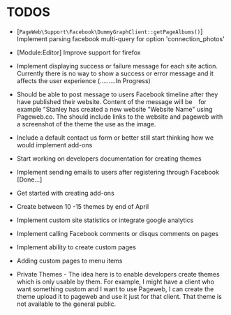 TODOS
============

* [`PageWeb\Support\Facebook\DummyGraphClient::getPageAlbums()`] Implement parsing facebook multi-query for option 'connection_photos'
* [Module:Editor] Improve support for firefox


* Implement displaying success or failure message for each site action. Currently there is no way to show a success or error message and it affects the user experience (.........In Progress)
* Should be able to post message to users Facebook timeline after they have published their website. Content of the message will be  for example "Stanley has created a new website "Website Name" using Pageweb.co. The should include links to the website and pageweb with a screenshot of the theme the use as the image.
* Include a default contact us form or better still start thinking how we would implement add-ons
* Start working on developers documentation for creating themes


* Implement sending emails to users after registering through Facebook [Done...]
* Get started with creating add-ons
* Create between 10 -15 themes by end of April
* Implement custom site statistics or integrate google analytics
* Implement calling Facebook comments or disqus comments on pages
* Implement ability to create custom pages 
* Adding custom pages to menu items 
* Private Themes - The idea here is to enable developers create themes which is only usable by them. For example, I might have a client who want something custom and I want to use Pageweb, I can create the theme upload it to pageweb and use it just for that client. That theme is not available to the general public.
